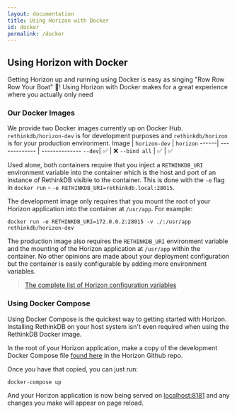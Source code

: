 ```yaml
---
layout: documentation
title: Using Horizon with Docker
id: docker
permalink: /docker
---
```


## Using Horizon with Docker

Getting Horizon up and running using Docker is easy as singing "Row Row Row Your Boat" 🚢! Using Horizon with Docker makes for a great experience where you actually only need

### Our Docker Images


We provide two Docker images currently up on Docker Hub. `rethinkdb/horizon-dev` is for development purposes and `rethinkdb/horizon` is for your production environment.
Image | `horizon-dev` | `horizon`
------| ------------- | --------------
`--dev`| ✅ | ❌
`--bind all` | ✅ | ✅

Used alone, both containers require that you inject a `RETHINKDB_URI` environment variable into the container which is the host and port of an instance of RethinkDB visible to the container. This is done with the `-e` flag in `docker run` - `-e RETHINKDB_URI=rethinkdb.local:28015`.

The development image only requires that you mount the root of your Horizon application into the container at `/usr/app`. For example:

```
docker run -e RETHINKDB_URI=172.0.0.2:28015 -v ./:/usr/app rethinkdb/horizon-dev
```

The production image also requires the `RETHINKDB_URI` environment variable and the mounting of the Horizon application at `/usr/app` within the container. No other opinions are made about your deployment configuration but the container is easily configurable by adding more environment variables.

> [The complete list of Horizon configuration variables](/configuration)

### Using Docker Compose

Using Docker Compose is the quickest way to getting started with Horizon. Installing RethinkDB on your host system isn't even required when using the RethinkDB Docker image.

In the root of your Horizon application, make a copy of the development Docker Compose file [found here](https://github.com/rethinkdb/horizon/blob/next/docker-compose.dev.yml) in the Horizon Github repo.

Once you have that copied, you can just run:
```
docker-compose up
```

And your Horizon application is now being served on [localhost:8181](http://localhost:8181) and any changes you make will appear on page reload.

